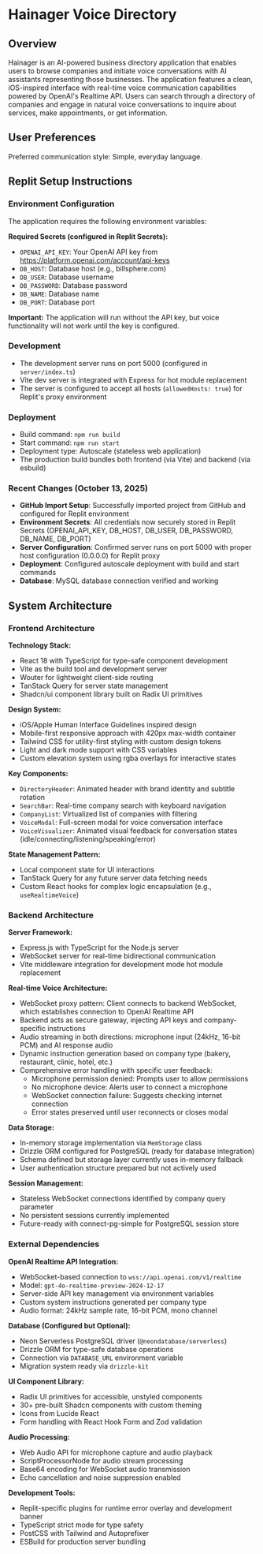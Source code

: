 # Hainager Voice Directory

## Overview

Hainager is an AI-powered business directory application that enables users to browse companies and initiate voice conversations with AI assistants representing those businesses. The application features a clean, iOS-inspired interface with real-time voice communication capabilities powered by OpenAI's Realtime API. Users can search through a directory of companies and engage in natural voice conversations to inquire about services, make appointments, or get information.

## User Preferences

Preferred communication style: Simple, everyday language.

## Replit Setup Instructions

### Environment Configuration
The application requires the following environment variables:

**Required Secrets (configured in Replit Secrets):**
- `OPENAI_API_KEY`: Your OpenAI API key from https://platform.openai.com/account/api-keys
- `DB_HOST`: Database host (e.g., billsphere.com)
- `DB_USER`: Database username
- `DB_PASSWORD`: Database password
- `DB_NAME`: Database name
- `DB_PORT`: Database port

**Important:** The application will run without the API key, but voice functionality will not work until the key is configured.

### Development
- The development server runs on port 5000 (configured in `server/index.ts`)
- Vite dev server is integrated with Express for hot module replacement
- The server is configured to accept all hosts (`allowedHosts: true`) for Replit's proxy environment

### Deployment
- Build command: `npm run build`
- Start command: `npm run start`
- Deployment type: Autoscale (stateless web application)
- The production build bundles both frontend (via Vite) and backend (via esbuild)

### Recent Changes (October 13, 2025)
- **GitHub Import Setup**: Successfully imported project from GitHub and configured for Replit environment
- **Environment Secrets**: All credentials now securely stored in Replit Secrets (OPENAI_API_KEY, DB_HOST, DB_USER, DB_PASSWORD, DB_NAME, DB_PORT)
- **Server Configuration**: Confirmed server runs on port 5000 with proper host configuration (0.0.0.0) for Replit proxy
- **Deployment**: Configured autoscale deployment with build and start commands
- **Database**: MySQL database connection verified and working

## System Architecture

### Frontend Architecture

**Technology Stack:**
- React 18 with TypeScript for type-safe component development
- Vite as the build tool and development server
- Wouter for lightweight client-side routing
- TanStack Query for server state management
- Shadcn/ui component library built on Radix UI primitives

**Design System:**
- iOS/Apple Human Interface Guidelines inspired design
- Mobile-first responsive approach with 420px max-width container
- Tailwind CSS for utility-first styling with custom design tokens
- Light and dark mode support with CSS variables
- Custom elevation system using rgba overlays for interactive states

**Key Components:**
- `DirectoryHeader`: Animated header with brand identity and subtitle rotation
- `SearchBar`: Real-time company search with keyboard navigation
- `CompanyList`: Virtualized list of companies with filtering
- `VoiceModal`: Full-screen modal for voice conversation interface
- `VoiceVisualizer`: Animated visual feedback for conversation states (idle/connecting/listening/speaking/error)

**State Management Pattern:**
- Local component state for UI interactions
- TanStack Query for any future server data fetching needs
- Custom React hooks for complex logic encapsulation (e.g., `useRealtimeVoice`)

### Backend Architecture

**Server Framework:**
- Express.js with TypeScript for the Node.js server
- WebSocket server for real-time bidirectional communication
- Vite middleware integration for development mode hot module replacement

**Real-time Voice Architecture:**
- WebSocket proxy pattern: Client connects to backend WebSocket, which establishes connection to OpenAI Realtime API
- Backend acts as secure gateway, injecting API keys and company-specific instructions
- Audio streaming in both directions: microphone input (24kHz, 16-bit PCM) and AI response audio
- Dynamic instruction generation based on company type (bakery, restaurant, clinic, hotel, etc.)
- Comprehensive error handling with specific user feedback:
  - Microphone permission denied: Prompts user to allow permissions
  - No microphone device: Alerts user to connect a microphone
  - WebSocket connection failure: Suggests checking internet connection
  - Error states preserved until user reconnects or closes modal

**Data Storage:**
- In-memory storage implementation via `MemStorage` class
- Drizzle ORM configured for PostgreSQL (ready for database integration)
- Schema defined but storage layer currently uses in-memory fallback
- User authentication structure prepared but not actively used

**Session Management:**
- Stateless WebSocket connections identified by company query parameter
- No persistent sessions currently implemented
- Future-ready with connect-pg-simple for PostgreSQL session store

### External Dependencies

**OpenAI Realtime API Integration:**
- WebSocket-based connection to `wss://api.openai.com/v1/realtime`
- Model: `gpt-4o-realtime-preview-2024-12-17`
- Server-side API key management via environment variables
- Custom system instructions generated per company type
- Audio format: 24kHz sample rate, 16-bit PCM, mono channel

**Database (Configured but Optional):**
- Neon Serverless PostgreSQL driver (`@neondatabase/serverless`)
- Drizzle ORM for type-safe database operations
- Connection via `DATABASE_URL` environment variable
- Migration system ready via `drizzle-kit`

**UI Component Library:**
- Radix UI primitives for accessible, unstyled components
- 30+ pre-built Shadcn components with custom theming
- Icons from Lucide React
- Form handling with React Hook Form and Zod validation

**Audio Processing:**
- Web Audio API for microphone capture and audio playback
- ScriptProcessorNode for audio stream processing
- Base64 encoding for WebSocket audio transmission
- Echo cancellation and noise suppression enabled

**Development Tools:**
- Replit-specific plugins for runtime error overlay and development banner
- TypeScript strict mode for type safety
- PostCSS with Tailwind and Autoprefixer
- ESBuild for production server bundling